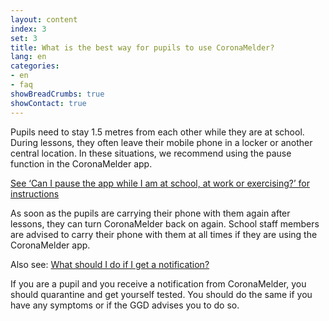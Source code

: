 ```yaml
---
layout: content
index: 3
set: 3
title: What is the best way for pupils to use CoronaMelder?
lang: en
categories:
- en
- faq
showBreadCrumbs: true
showContact: true
---
```

Pupils need to stay 1.5 metres from each other while they are at school. During lessons, they often leave their mobile phone in a locker or another central location. In these situations, we recommend using the pause function in the CoronaMelder app.

[See ‘Can I pause the app while I am at school, at work or exercising?’ for instructions](/en/faq/24-kan-ik-de-app-pauzeren/)

As soon as the pupils are carrying their phone with them again after lessons, they can turn CoronaMelder back on again. School staff members are advised to carry their phone with them at all times if they are using the CoronaMelder app.

Also see: [What should I do if I get a notification?](/en/faq/3-wat-als/)

If you are a pupil and you receive a notification from CoronaMelder, you should quarantine and get yourself tested. You should do the same if you have any symptoms or if the GGD advises you to do so.
